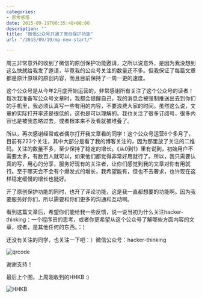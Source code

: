 ```yaml
---
categories:
- 思考感悟
date: 2015-09-19T00:35:48+08:00
description: ""
title: "微信公众号开通了原创保护功能"
url: "/2015/09/19/mp-new-start/"

---
```


周三非常意外的收到了微信的原创保护功能邀请，之所以说意外，是因为我没想到这么快就给我发了邀请，毕竟我的公众号关注的数量还不多。但我保证了每篇文章都是原汁原味的原创内容，而且目前保持了一周一更的速度。

<!--more-->

这个公众号是从今年2月底开始运营的，非常感谢所有关注了这个公众号的读者！每次我准备写公众号文章时，我都会提醒自己，我的消息会被强制推送出去到你们的手机里，我必须认真写一些有用的内容，不要浪费大家的时间。虽然这么说，文章的实际打开率还是很低的，这也是可以理解的。我也关注了很多订阅号，很多内容也是被我忽略过去，或者根本来不及看就被堆叠了。

所以，再次感谢经常或者偶尔打开我文章看的同学！这个公众号运营6个多月了，目前有223个关注，其中大部分是看了我的博客关注的，因为那里放了关注的二维码。关注的数量不多，至少保持了稳定的增长。《从0到1》里有说到，初始用户不需要太多，有数百人就可以，如果他们都觉得非常好用就行了。所以，我只需要认真的写，用心的分享，服务好现有的关注者，让你们感觉到我的文章对你有用就行。至于哪天会不会有个爆发式的增长，我希望能有，但也不去奢求，也许现在这样稳定缓慢的增长也挺好。

开了原创保护功能的同时，也开了评论功能，这是我一直都想要的功能啊。因为我要服务好你们，所以需要和你们更多的沟通和互动啊。

看到这篇文章后，希望你们能给我一些反馈，说一说当初为什么关注hacker-thinking：一个程序员的思考，或者你更希望从这个公众号了解哪些方面内容的文章，或者，是其他任何的东西。：）

还没有关注的同学，也关注一下吧：）微信公众号：hacker-thinking

![qrcode](http://ericbaranowski.netlify.com/public/qrcode.jpg)

谢谢支持！

最后上个图，上周刚收到的HHKB :)

![HHKB](http://image.coderzh.com/HHKB.jpg-w)

